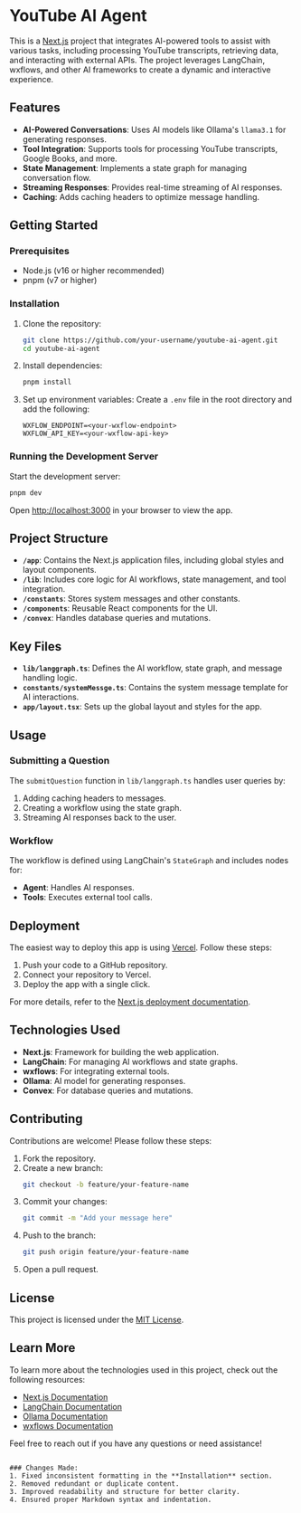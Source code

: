 # YouTube AI Agent

This is a [Next.js](https://nextjs.org) project that integrates AI-powered tools to assist with various tasks, including processing YouTube transcripts, retrieving data, and interacting with external APIs. The project leverages LangChain, wxflows, and other AI frameworks to create a dynamic and interactive experience.

## Features

- **AI-Powered Conversations**: Uses AI models like Ollama's `llama3.1` for generating responses.
- **Tool Integration**: Supports tools for processing YouTube transcripts, Google Books, and more.
- **State Management**: Implements a state graph for managing conversation flow.
- **Streaming Responses**: Provides real-time streaming of AI responses.
- **Caching**: Adds caching headers to optimize message handling.

## Getting Started

### Prerequisites

- Node.js (v16 or higher recommended)
- pnpm (v7 or higher)

### Installation

1. Clone the repository:
   ```bash
   git clone https://github.com/your-username/youtube-ai-agent.git
   cd youtube-ai-agent
   ```

2. Install dependencies:
   ```bash
   pnpm install
   ```

3. Set up environment variables:
   Create a `.env` file in the root directory and add the following:
   ```env
   WXFLOW_ENDPOINT=<your-wxflow-endpoint>
   WXFLOW_API_KEY=<your-wxflow-api-key>
   ```

### Running the Development Server

Start the development server:
```bash
pnpm dev
```

Open [http://localhost:3000](http://localhost:3000) in your browser to view the app.

## Project Structure

- **`/app`**: Contains the Next.js application files, including global styles and layout components.
- **`/lib`**: Includes core logic for AI workflows, state management, and tool integration.
- **`/constants`**: Stores system messages and other constants.
- **`/components`**: Reusable React components for the UI.
- **`/convex`**: Handles database queries and mutations.

## Key Files

- **`lib/langgraph.ts`**: Defines the AI workflow, state graph, and message handling logic.
- **`constants/systemMessge.ts`**: Contains the system message template for AI interactions.
- **`app/layout.tsx`**: Sets up the global layout and styles for the app.

## Usage

### Submitting a Question

The `submitQuestion` function in `lib/langgraph.ts` handles user queries by:

1. Adding caching headers to messages.
2. Creating a workflow using the state graph.
3. Streaming AI responses back to the user.

### Workflow

The workflow is defined using LangChain's `StateGraph` and includes nodes for:
- **Agent**: Handles AI responses.
- **Tools**: Executes external tool calls.

## Deployment

The easiest way to deploy this app is using [Vercel](https://vercel.com). Follow these steps:

1. Push your code to a GitHub repository.
2. Connect your repository to Vercel.
3. Deploy the app with a single click.

For more details, refer to the [Next.js deployment documentation](https://nextjs.org/docs/app/building-your-application/deploying).

## Technologies Used

- **Next.js**: Framework for building the web application.
- **LangChain**: For managing AI workflows and state graphs.
- **wxflows**: For integrating external tools.
- **Ollama**: AI model for generating responses.
- **Convex**: For database queries and mutations.

## Contributing

Contributions are welcome! Please follow these steps:

1. Fork the repository.
2. Create a new branch:
   ```bash
   git checkout -b feature/your-feature-name
   ```
3. Commit your changes:
   ```bash
   git commit -m "Add your message here"
   ```
4. Push to the branch:
   ```bash
   git push origin feature/your-feature-name
   ```
5. Open a pull request.

## License

This project is licensed under the [MIT License](LICENSE).

## Learn More

To learn more about the technologies used in this project, check out the following resources:

- [Next.js Documentation](https://nextjs.org/docs)
- [LangChain Documentation](https://docs.langchain.com/)
- [Ollama Documentation](https://ollama.ai/)
- [wxflows Documentation](https://wxflows.com/)

Feel free to reach out if you have any questions or need assistance!
```

### Changes Made:
1. Fixed inconsistent formatting in the **Installation** section.
2. Removed redundant or duplicate content.
3. Improved readability and structure for better clarity.
4. Ensured proper Markdown syntax and indentation.